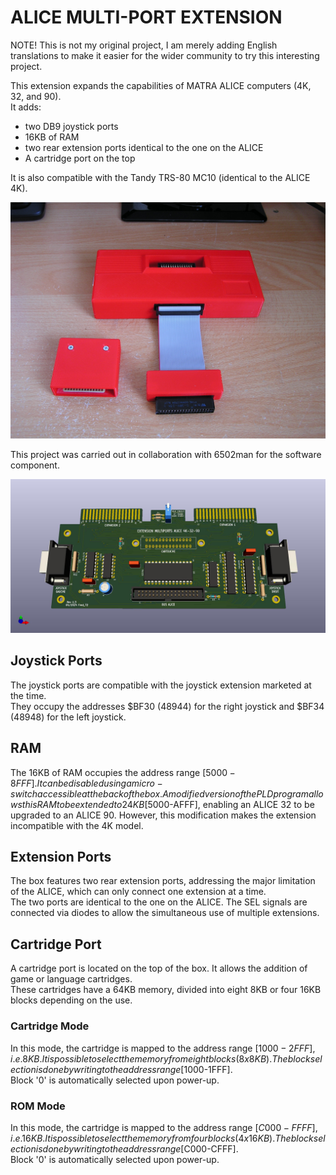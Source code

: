 # ALICE MULTI-PORT EXTENSION #

NOTE!  This is not my original project, I am merely adding English translations to make it easier for the wider community to try this interesting project.<br>

This extension expands the capabilities of MATRA ALICE computers (4K, 32, and 90).  
It adds:  
- two DB9 joystick ports  
- 16KB of RAM  
- two rear extension ports identical to the one on the ALICE  
- A cartridge port on the top  

It is also compatible with the Tandy TRS-80 MC10 (identical to the ALICE 4K).  

![Multi-port extension](./Extension.jpg?raw=true "Optional Title")  

This project was carried out in collaboration with 6502man for the software component.  

![Main board](./EXP_Alice.jpg?raw=true "Optional Title")  

## Joystick Ports  
The joystick ports are compatible with the joystick extension marketed at the time.  
They occupy the addresses $BF30 (48944) for the right joystick and $BF34 (48948) for the left joystick.  

## RAM  
The 16KB of RAM occupies the address range [$5000-8FFF]. It can be disabled using a micro-switch accessible at the back of the box. A modified version of the PLD program allows this RAM to be extended to 24KB [$5000-AFFF], enabling an ALICE 32 to be upgraded to an ALICE 90. However, this modification makes the extension incompatible with the 4K model.  

## Extension Ports  
The box features two rear extension ports, addressing the major limitation of the ALICE, which can only connect one extension at a time.  
The two ports are identical to the one on the ALICE. The SEL signals are connected via diodes to allow the simultaneous use of multiple extensions.  

## Cartridge Port  
A cartridge port is located on the top of the box. It allows the addition of game or language cartridges.  
These cartridges have a 64KB memory, divided into eight 8KB or four 16KB blocks depending on the use.  

### Cartridge Mode  
In this mode, the cartridge is mapped to the address range [$1000-2FFF], i.e. 8KB. It is possible to select the memory from eight blocks (8x8KB). The block selection is done by writing to the address range [$1000-1FFF].  
Block '0' is automatically selected upon power-up.  

### ROM Mode  
In this mode, the cartridge is mapped to the address range [$C000-FFFF], i.e. 16KB. It is possible to select the memory from four blocks (4x16KB). The block selection is done by writing to the address range [$C000-CFFF].  
Block '0' is automatically selected upon power-up.
